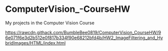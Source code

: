 # ComputerVision_-CourseHW
My projects in the Computer Vision Course


https://rawcdn.githack.com/BumbleBee0819/ComputerVision_CourseHW/96e071f6e3d2b512e0f817b334f90e68212bfd4b/HW2_ImageFiltering_and_HybridImages/HTML/index.html
